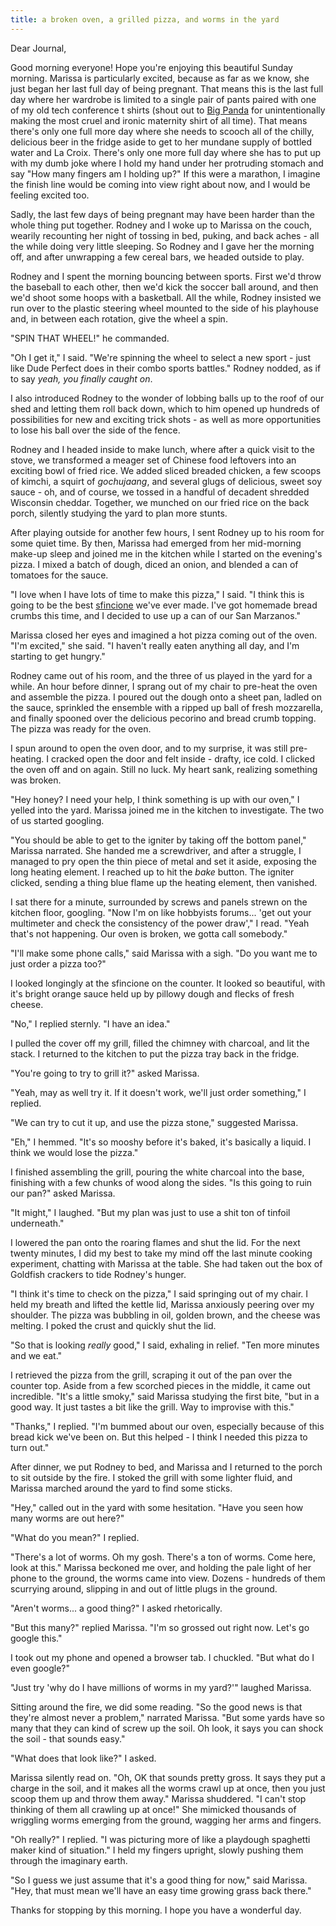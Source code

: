 ```yaml
---
title: a broken oven, a grilled pizza, and worms in the yard
---
```


Dear Journal,

Good morning everyone!  Hope you're enjoying this beautiful Sunday
morning.  Marissa is particularly excited, because as far as we know,
she just began her last full day of being pregnant.  That means this
is the last full day where her wardrobe is limited to a single pair of
pants paired with one of my old tech conference t shirts (shout out to
[Big Panda] for unintentionally making the most cruel and ironic
maternity shirt of all time).  That means there's only one full more
day where she needs to scooch all of the chilly, delicious beer in the
fridge aside to get to her mundane supply of bottled water and La
Croix.  There's only one more full day where she has to put up with my
dumb joke where I hold my hand under her protruding stomach and say
"How many fingers am I holding up?"  If this were a marathon, I
imagine the finish line would be coming into view right about now, and
I would be feeling excited too.

Sadly, the last few days of being pregnant may have been harder than
the whole thing put together.  Rodney and I woke up to Marissa on the
couch, wearily recounting her night of tossing in bed, puking, and
back aches - all the while doing very little sleeping.  So Rodney and
I gave her the morning off, and after unwrapping a few cereal bars, we
headed outside to play.

Rodney and I spent the morning bouncing between sports.  First we'd
throw the baseball to each other, then we'd kick the soccer ball
around, and then we'd shoot some hoops with a basketball.  All the
while, Rodney insisted we run over to the plastic steering wheel
mounted to the side of his playhouse and, in between each rotation,
give the wheel a spin.

"SPIN THAT WHEEL!" he commanded.

"Oh I get it," I said.  "We're spinning the wheel to select a new
sport - just like Dude Perfect does in their combo sports battles."
Rodney nodded, as if to say _yeah, you finally caught on_.

I also introduced Rodney to the wonder of lobbing balls up to the roof
of our shed and letting them roll back down, which to him opened up
hundreds of possibilities for new and exciting trick shots - as well
as more opportunities to lose his ball over the side of the fence.

Rodney and I headed inside to make lunch, where after a quick visit to
the stove, we transformed a meager set of Chinese food leftovers into
an exciting bowl of fried rice.  We added sliced breaded chicken, a
few scoops of kimchi, a squirt of _gochujaang_, and several glugs of
delicious, sweet soy sauce - oh, and of course, we tossed in a handful
of decadent shredded Wisconsin cheddar.  Together, we munched on our
fried rice on the back porch, silently studying the yard to plan more
stunts.

After playing outside for another few hours, I sent Rodney up to his
room for some quiet time.  By then, Marissa had emerged from her
mid-morning make-up sleep and joined me in the kitchen while I started
on the evening's pizza.  I mixed a batch of dough, diced an onion, and
blended a can of tomatoes for the sauce.

"I love when I have lots of time to make this pizza," I said.  "I
think this is going to be the best [sfincione] we've ever made.  I've
got homemade bread crumbs this time, and I decided to use up a can of
our San Marzanos."  

Marissa closed her eyes and imagined a hot pizza coming out of the
oven.  "I'm excited," she said.  "I haven't really eaten anything all
day, and I'm starting to get hungry."

Rodney came out of his room, and the three of us played in the yard
for a while.  An hour before dinner, I sprang out of my chair to
pre-heat the oven and assemble the pizza.  I poured out the dough onto
a sheet pan, ladled on the sauce, sprinkled the ensemble with a ripped
up ball of fresh mozzarella, and finally spooned over the delicious
pecorino and bread crumb topping.  The pizza was ready for the oven.

I spun around to open the oven door, and to my surprise, it was still
pre-heating.  I cracked open the door and felt inside - drafty, ice
cold.  I clicked the oven off and on again.  Still no luck.  My heart
sank, realizing something was broken.

"Hey honey?  I need your help, I think something is up with our oven,"
I yelled into the yard.  Marissa joined me in the kitchen to
investigate.  The two of us started googling.

"You should be able to get to the igniter by taking off the bottom
panel," Marissa narrated.  She handed me a screwdriver, and after a
struggle, I managed to pry open the thin piece of metal and set it
aside, exposing the long heating element.  I reached up to hit the
_bake_ button.  The igniter clicked, sending a thing blue flame up the
heating element, then vanished.

I sat there for a minute, surrounded by screws and panels strewn on
the kitchen floor, googling.  "Now I'm on like hobbyists
forums... 'get out your multimeter and check the consistency of the
power draw'," I read.  "Yeah that's not happening.  Our oven is
broken, we gotta call somebody."

"I'll make some phone calls," said Marissa with a sigh.  "Do you want
me to just order a pizza too?"

I looked longingly at the sfincione on the counter.  It looked so
beautiful, with it's bright orange sauce held up by pillowy dough and
flecks of fresh cheese.

"No," I replied sternly.  "I have an idea."

I pulled the cover off my grill, filled the chimney with charcoal, and
lit the stack.  I returned to the kitchen to put the pizza tray back
in the fridge.

"You're going to try to grill it?" asked Marissa.

"Yeah, may as well try it.  If it doesn't work, we'll just order
something," I replied.

"We can try to cut it up, and use the pizza stone," suggested
Marissa.

"Eh," I hemmed.  "It's so mooshy before it's baked, it's basically a
liquid.  I think we would lose the pizza."

I finished assembling the grill, pouring the white charcoal into the
base, finishing with a few chunks of wood along the sides.  "Is this
going to ruin our pan?" asked Marissa.

"It might," I laughed.  "But my plan was just to use a shit ton of
tinfoil underneath."

I lowered the pan onto the roaring flames and shut the lid.  For the
next twenty minutes, I did my best to take my mind off the last minute
cooking experiment, chatting with Marissa at the table.  She had taken
out the box of Goldfish crackers to tide Rodney's hunger.

"I think it's time to check on the pizza," I said springing out of my
chair.  I held my breath and lifted the kettle lid, Marissa anxiously
peering over my shoulder.  The pizza was bubbling in oil, golden
brown, and the cheese was melting.  I poked the crust and quickly shut
the lid.

"So that is looking _really_ good," I said, exhaling in relief.  "Ten
more minutes and we eat."

I retrieved the pizza from the grill, scraping it out of the pan over
the counter top.  Aside from a few scorched pieces in the middle, it
came out incredible.  "It's a little smoky," said Marissa studying the
first bite, "but in a good way.  It just tastes a bit like the grill.
Way to improvise with this."

"Thanks," I replied.  "I'm bummed about our oven, especially because
of this bread kick we've been on.  But this helped - I think I needed
this pizza to turn out."

After dinner, we put Rodney to bed, and Marissa and I returned to the
porch to sit outside by the fire.  I stoked the grill with some
lighter fluid, and Marissa marched around the yard to find some
sticks.

"Hey," called out in the yard with some hesitation.  "Have you seen
how many worms are out here?"

"What do you mean?" I replied.

"There's a lot of worms.  Oh my gosh.  There's a ton of worms.  Come
here, look at this."  Marissa beckoned me over, and holding the pale
light of her phone to the ground, the worms came into view.  Dozens -
hundreds of them scurrying around, slipping in and out of little plugs
in the ground.

"Aren't worms... a good thing?" I asked rhetorically.

"But this many?" replied Marissa.  "I'm so grossed out right now.
Let's go google this."

I took out my phone and opened a browser tab.  I chuckled.  "But what
do I even google?"

"Just try 'why do I have millions of worms in my yard?'" laughed
Marissa.

Sitting around the fire, we did some reading.  "So the good news is
that they're almost never a problem," narrated Marissa.  "But some
yards have so many that they can kind of screw up the soil.  Oh look,
it says you can shock the soil - that sounds easy."

"What does that look like?" I asked.

Marissa silently read on.  "Oh, OK that sounds pretty gross.  It says
they put a charge in the soil, and it makes all the worms crawl up at
once, then you just scoop them up and throw them away."  Marissa
shuddered.  "I can't stop thinking of them all crawling up at once!"
She mimicked thousands of wriggling worms emerging from the ground,
wagging her arms and fingers.

"Oh really?" I replied.  "I was picturing more of like a playdough
spaghetti maker kind of situation."  I held my fingers upright, slowly
pushing them through the imaginary earth.

"So I guess we just assume that it's a good thing for now," said
Marissa.  "Hey, that must mean we'll have an easy time growing grass
back there."

Thanks for stopping by this morning.  I hope you have a wonderful day.

[Big Panda]: https://www.bigpanda.io
[sfincione]: https://cookbook.reckerfamily.com/sfincione/


